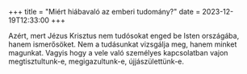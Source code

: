 +++
title = "Miért hiábavaló az emberi tudomány?"
date = 2023-12-19T12:33:00
+++

Azért, mert Jézus Krisztus nem tudósokat
enged be Isten országába,
hanem ismerősöket.
Nem a tudásunkat vizsgálja meg,
hanem minket magunkat.
Vagyis hogy a vele való személyes kapcsolatban
vajon megtisztultunk-e,
megigazultunk-e,
újjászülettünk-e.
